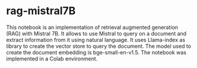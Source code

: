 # rag-mistral7B

This notebook is an implementation of retrieval augmented generation (RAG) with Mistral 7B. It allows to use Mistral to query on a document and extract information from it using natural language. It uses Llama-index as library to create the vector store to query the document. The model used to create the document embedding is bge-small-en-v1.5. The notebook was implemented in a Colab environment. 
